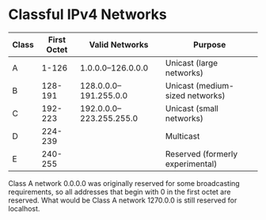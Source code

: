 # Classful IPv4 Networks 

|Class|First Octet|Valid Networks|Purpose|
|--|--|--|--|
|A|1-126|1.0.0.0–126.0.0.0|Unicast (large networks)|
|B|128-191|128.0.0.0–191.255.0.0|Unicast (medium-sized networks)|
|C|192-223|192.0.0.0–223.255.255.0|Unicast (small networks)|
|D|224-239||Multicast
|E|240-255||Reserved (formerly experimental)

Class A network 0.0.0.0 was originally reserved for some broadcasting requirements, so all addresses that begin with 0 in the first octet are reserved. What would be Class A network 1270.0.0 is still reserved  for localhost.
